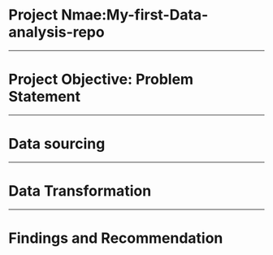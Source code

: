 # Project Nmae:My-first-Data-analysis-repo

----
# Project Objective: Problem Statement


--------
# Data sourcing


-------
# Data Transformation


-------
# Findings and Recommendation
